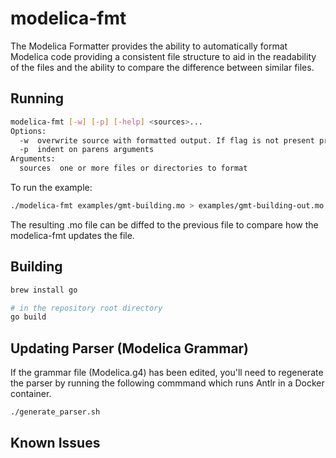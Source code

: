 # modelica-fmt

The Modelica Formatter provides the ability to automatically format Modelica code providing a consistent file structure to aid in the readability of the files and the ability to compare the difference between similar files.

## Running

```bash
modelica-fmt [-w] [-p] [-help] <sources>...
Options:
  -w  overwrite source with formatted output. If flag is not present print to stdout
  -p  indent on parens arguments
Arguments:
  sources  one or more files or directories to format
```

To run the example:

```bash
./modelica-fmt examples/gmt-building.mo > examples/gmt-building-out.mo
```

The resulting .mo file can be diffed to the previous file to compare how the modelica-fmt updates the file.

## Building

```bash
brew install go

# in the repository root directory
go build
```


## Updating Parser (Modelica Grammar)

If the grammar file (Modelica.g4) has been edited, you'll need to regenerate the parser by running the following commmand which runs Antlr in a Docker container.
```bash
./generate_parser.sh
```

## Known Issues






